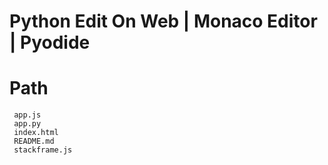 # Python Edit On Web | Monaco Editor | Pyodide

# Path
```
 app.js
 app.py
 index.html
 README.md
 stackframe.js
```